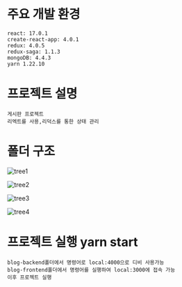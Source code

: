 # 주요 개발 환경
```
react: 17.0.1
create-react-app: 4.0.1
redux: 4.0.5 
redux-saga: 1.1.3
mongoDB: 4.4.3
yarn 1.22.10
```
# 프로젝트 설명
```
게시판 프로젝트
리엑트를 사용,리덕스를 통한 상태 관리
```
# 폴더 구조

![tree1](https://user-images.githubusercontent.com/79570486/109596034-c9eca600-7b58-11eb-81e6-5b29939513cd.PNG)

![tree2](https://user-images.githubusercontent.com/79570486/109596076-de30a300-7b58-11eb-8b72-83e75bd9e792.PNG)

![tree3](https://user-images.githubusercontent.com/79570486/109596083-e12b9380-7b58-11eb-9435-eaffa5645f98.PNG)

![tree4](https://user-images.githubusercontent.com/79570486/109596085-e25cc080-7b58-11eb-9b26-8b67ca775a04.PNG)


# 프로젝트 실행 yarn start
```
blog-backend폴더에서 명령어로 local:4000으로 디비 사용가능
blog-frontend폴더에서 명령어를 실행하여 local:3000에 접속 가능
이후 프로젝트 실행
```
